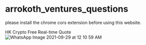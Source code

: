 # arrokoth_ventures_questions

please install the chrome cors extension before using this website.


HK Crypto Free Real-time Quote
![WhatsApp Image 2021-09-29 at 12 10 59 AM](https://user-images.githubusercontent.com/69040807/135126092-2daa35c6-0ffc-4290-9d74-dd1505dbacde.jpeg)

